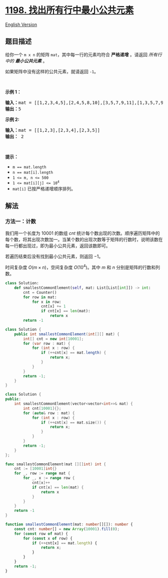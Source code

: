 # [1198. 找出所有行中最小公共元素](https://leetcode.cn/problems/find-smallest-common-element-in-all-rows)

[English Version](/solution/1100-1199/1198.Find%20Smallest%20Common%20Element%20in%20All%20Rows/README_EN.md)

<!-- tags:数组,哈希表,二分查找,计数,矩阵 -->

## 题目描述

<!-- 这里写题目描述 -->

<p>给你一个&nbsp;<code>m x n</code>&nbsp;的矩阵&nbsp;<code>mat</code>，其中每一行的元素均符合&nbsp;<strong>严格递增</strong> 。请返回 <em>所有行中的&nbsp;<strong>最小公共元素</strong>&nbsp;</em>。</p>

<p>如果矩阵中没有这样的公共元素，就请返回&nbsp;<code>-1</code>。</p>

<p>&nbsp;</p>

<p><strong>示例 1：</strong></p>

<pre>
<strong>输入：</strong>mat = [[1,2,3,4,5],[2,4,5,8,10],[3,5,7,9,11],[1,3,5,7,9]]
<strong>输出：</strong>5
</pre>

<p><strong>示例 2:</strong></p>

<pre>
<b>输入：</b>mat = [[1,2,3],[2,3,4],[2,3,5]]
<strong>输出：</strong> 2
</pre>

<p>&nbsp;</p>

<p><strong>提示：</strong></p>

<ul>
	<li><code>m == mat.length</code></li>
	<li><code>n == mat[i].length</code></li>
	<li><code>1 &lt;= m, n &lt;= 500</code></li>
	<li><code>1 &lt;= mat[i][j] &lt;= 10<sup>4</sup></code></li>
	<li><code>mat[i]</code>&nbsp;已按严格递增顺序排列。</li>
</ul>

## 解法

### 方法一：计数

我们用一个长度为 $10001$ 的数组 $cnt$ 统计每个数出现的次数。顺序遍历矩阵中的每个数，将其出现次数加一。当某个数的出现次数等于矩阵的行数时，说明该数在每一行都出现过，即为最小公共元素，返回该数即可。

若遍历结束后没有找到最小公共元素，则返回 $-1$。

时间复杂度 $O(m \times n)$，空间复杂度 $O(10^4)$。其中 $m$ 和 $n$ 分别是矩阵的行数和列数。

<!-- tabs:start -->

```python
class Solution:
    def smallestCommonElement(self, mat: List[List[int]]) -> int:
        cnt = Counter()
        for row in mat:
            for x in row:
                cnt[x] += 1
                if cnt[x] == len(mat):
                    return x
        return -1
```

```java
class Solution {
    public int smallestCommonElement(int[][] mat) {
        int[] cnt = new int[10001];
        for (var row : mat) {
            for (int x : row) {
                if (++cnt[x] == mat.length) {
                    return x;
                }
            }
        }
        return -1;
    }
}
```

```cpp
class Solution {
public:
    int smallestCommonElement(vector<vector<int>>& mat) {
        int cnt[10001]{};
        for (auto& row : mat) {
            for (int x : row) {
                if (++cnt[x] == mat.size()) {
                    return x;
                }
            }
        }
        return -1;
    }
};
```

```go
func smallestCommonElement(mat [][]int) int {
	cnt := [10001]int{}
	for _, row := range mat {
		for _, x := range row {
			cnt[x]++
			if cnt[x] == len(mat) {
				return x
			}
		}
	}
	return -1
}
```

```ts
function smallestCommonElement(mat: number[][]): number {
    const cnt: number[] = new Array(10001).fill(0);
    for (const row of mat) {
        for (const x of row) {
            if (++cnt[x] == mat.length) {
                return x;
            }
        }
    }
    return -1;
}
```

<!-- tabs:end -->

<!-- end -->
